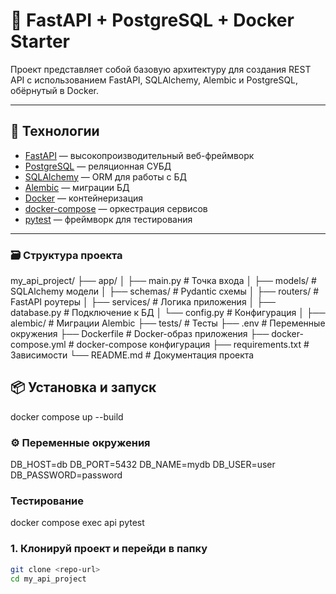 # 🚀 FastAPI + PostgreSQL + Docker Starter

Проект представляет собой базовую архитектуру для создания REST API с использованием FastAPI, SQLAlchemy, Alembic и PostgreSQL, обёрнутый в Docker.

---

## 🧱 Технологии

- [FastAPI](https://fastapi.tiangolo.com/) — высокопроизводительный веб-фреймворк
- [PostgreSQL](https://www.postgresql.org/) — реляционная СУБД
- [SQLAlchemy](https://www.sqlalchemy.org/) — ORM для работы с БД
- [Alembic](https://alembic.sqlalchemy.org/) — миграции БД
- [Docker](https://www.docker.com/) — контейнеризация
- [docker-compose](https://docs.docker.com/compose/) — оркестрация сервисов
- [pytest](https://docs.pytest.org/) — фреймворк для тестирования

---


### 🗃️ Структура проекта

my_api_project/
├── app/
│   ├── main.py             # Точка входа
│   ├── models/             # SQLAlchemy модели
│   ├── schemas/            # Pydantic схемы
│   ├── routers/            # FastAPI роутеры
│   ├── services/           # Логика приложения
│   ├── database.py         # Подключение к БД
│   └── config.py           # Конфигурация
│
├── alembic/                # Миграции Alembic
├── tests/                  # Тесты
├── .env                    # Переменные окружения
├── Dockerfile              # Docker-образ приложения
├── docker-compose.yml      # docker-compose конфигурация
├── requirements.txt        # Зависимости
└── README.md               # Документация проекта


## 📦 Установка и запуск
docker compose up --build


### ⚙️ Переменные окружения
DB_HOST=db
DB_PORT=5432
DB_NAME=mydb
DB_USER=user
DB_PASSWORD=password


### Тестирование

docker compose exec api pytest


### 1. Клонируй проект и перейди в папку

```bash
git clone <repo-url>
cd my_api_project
